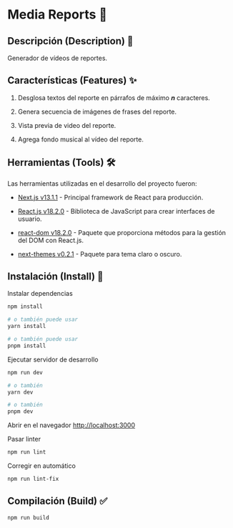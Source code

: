 # Media Reports 💟

## Descripción  (Description) :page_facing_up:

Generador de vídeos de reportes.

## Características (Features) ✨

1. Desglosa textos del reporte en párrafos de máximo ***n*** caracteres.

2. Genera secuencia de imágenes de frases del reporte.

3. Vista previa de video del reporte.

4. Agrega fondo musical al vídeo del reporte.

## Herramientas (Tools) 🛠️

Las herramientas utilizadas en el desarrollo del proyecto fueron:

- [Next.js v13.1.1](https://nextjs.org/) - Principal framework de React para producción.

- [React.js v18.2.0](https://reactjs.org/) - Biblioteca de JavaScript para crear interfaces de usuario.

- [react-dom v18.2.0](https://es.reactjs.org/docs/react-dom.html) -  Paquete que proporciona métodos para la gestión del DOM con React.js.

- [next-themes v0.2.1](https://github.com/pacocoursey/next-themes) - Paquete para tema claro o oscuro.

## Instalación (Install) 🔧

Instalar dependencias

```bash
npm install

# o también puede usar
yarn install

# o también puede usar
pnpm install
```

Ejecutar servidor de desarrollo

```bash
npm run dev

# o también
yarn dev

# o también
pnpm dev
```

Abrir en el navegador [http://localhost:3000](http://localhost:3000)

Pasar linter

```bash
npm run lint
```

Corregir en automático

```bash
npm run lint-fix
```

## Compilación (Build) ✅

```bash
npm run build
```